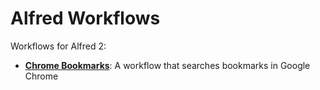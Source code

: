 Alfred Workflows
================

Workflows for Alfred 2:

* [**Chrome Bookmarks**](chrome-bookmarks/README.md): A workflow that searches bookmarks in Google Chrome